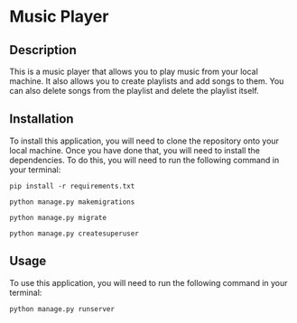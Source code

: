 # Music Player

## Description
This is a music player that allows you to play music from your local machine. It also allows you to create playlists and add songs to them. You can also delete songs from the playlist and delete the playlist itself.

## Installation
To install this application, you will need to clone the repository onto your local machine. Once you have done that, you will need to install the dependencies. To do this, you will need to run the following command in your terminal:
```
pip install -r requirements.txt
```

```
python manage.py makemigrations
```

```
python manage.py migrate
```

```
python manage.py createsuperuser
```

## Usage
To use this application, you will need to run the following command in your terminal:

```
python manage.py runserver
```